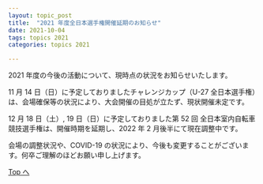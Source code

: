 ```yaml
---
layout: topic_post
title:  "2021 年度全日本選手権開催延期のお知らせ"
date: 2021-10-04
tags: topics 2021
categories: topics 2021

---
```


2021 年度の今後の活動について、現時点の状況をお知らせいたします。  

11 月 14 日（日）に予定しておりましたチャレンジカップ（U-27 全日本選手権）は、会場確保等の状況により、大会開催の目処が立たず、現状開催未定です。  

12 月 18 日（土）, 19 日（日）に予定しておりました第 52 回 全日本室内自転車競技選手権は、開催時期を延期し、2022 年 2 月後半にて現在調整中です。  

会場の調整状況や、COVID-19 の状況により、今後も変更することがございます。何卒ご理解のほどお願い申し上げます。  

<a class="btn btn-primary btn-sm" href="{{ site.url }}">Top へ</a>
